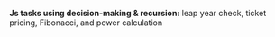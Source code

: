 **Js tasks using decision-making & recursion:** leap year check, ticket pricing, Fibonacci, and power calculation